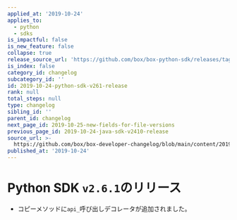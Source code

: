 ```yaml
---
applied_at: '2019-10-24'
applies_to:
  - python
  - sdks
is_impactful: false
is_new_feature: false
collapse: true
release_source_url: 'https://github.com/box/box-python-sdk/releases/tag/v2.6.1'
is_index: false
category_id: changelog
subcategory_id: ''
id: 2019-10-24-python-sdk-v261-release
rank: null
total_steps: null
type: changelog
sibling_id: ''
parent_id: changelog
next_page_id: 2019-10-25-new-fields-for-file-versions
previous_page_id: 2019-10-24-java-sdk-v2410-release
source_url: >-
  https://github.com/box/box-developer-changelog/blob/main/content/2019/10-24-python-sdk-v261-release.md
published_at: '2019-10-24'
---
```

# Python SDK `v2.6.1`のリリース

* コピーメソッドに`api_`呼び出しデコレータが追加されました。
